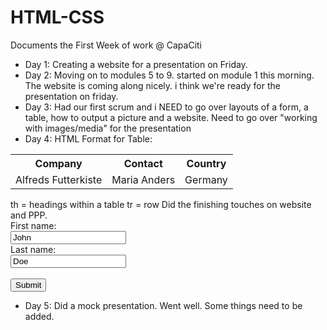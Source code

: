 # HTML-CSS
Documents the First Week of work @ CapaCiti
- Day 1:
  Creating a website for a presentation on Friday.
- Day 2:
  Moving on to modules 5 to 9. started on module 1 this morning.
  The website is coming along nicely. i think we're ready for the presentation on friday.
- Day 3:
Had our first scrum and i NEED to go over layouts of a form, a table, how to output a picture and a website. 
Need to go over "working with images/media" for the presentation
- Day 4:
HTML Format for Table: 
<table>
  <tr>
    <th>Company</th>  
    <th>Contact</th>   
    <th>Country</th>  
  </tr>
  <tr>
    <td>Alfreds Futterkiste</td>  
    <td>Maria Anders</td>          
    <td>Germany</td>              
  </tr>
</table>
th = headings within a table
tr = row
Did the finishing touches on website and PPP.

<form action="/action_page.php">
  <label for="fname">First name:</label><br>
  <input type="text" id="fname" name="fname" value="John"><br>
  <label for="lname">Last name:</label><br>
  <input type="text" id="lname" name="lname" value="Doe"><br><br>
  <input type="submit" value="Submit">
</form> 

- Day 5:
  Did a mock presentation. Went well. Some things need to be added.



